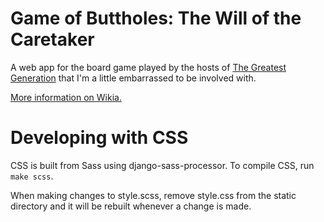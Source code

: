 # Game of Buttholes: The Will of the Caretaker

A web app for the board game played by the hosts of [The Greatest Generation](http://gagh.biz) that I'm a little embarrassed to be involved with.

[More information on Wikia.](<http://greatestgen.wikia.com/wiki/DS9_Board_Game_(Game_of_Buttholes)>)


# Developing with CSS

CSS is built from Sass using django-sass-processor. To compile CSS, run `make scss`.

When making changes to style.scss, remove style.css from the static directory and it will be rebuilt whenever a change is made.
